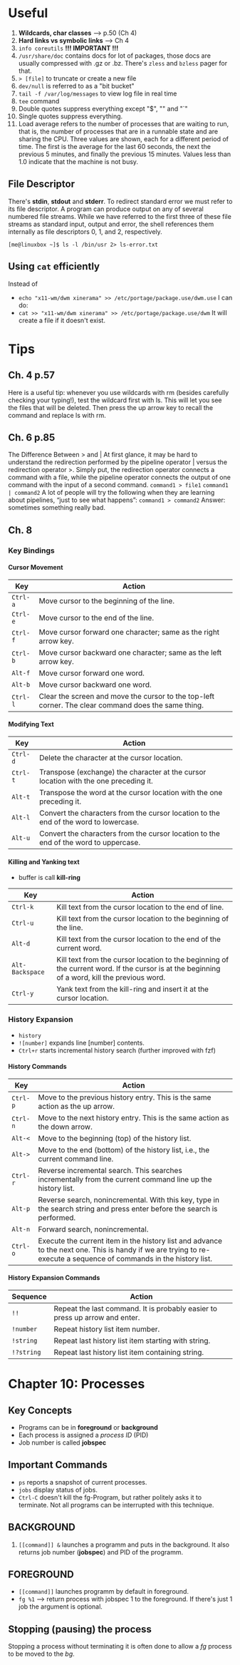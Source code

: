 # Useful
1. **Wildcards, char classes** --> p.50 (Ch 4)
2. **Hard links vs symbolic links** --> Ch 4
3. `info coreutils` **!!! IMPORTANT !!!**
4. `/usr/share/doc` contains docs for lot of packages, those docs are usually compressed with .gz or .bz. There's `zless` and `bzless` pager for that.
5. `> [file]` to truncate or create a new file
6. `dev/null` is referred to as a "bit bucket"
7. `tail -f /var/log/messages` to view log file in real time 
8. `tee` command
9.  Double quotes suppress everything except "$", "\" and "`" 
10. Single quotes suppress everything.
11. Load average refers to the number of processes
    that are waiting to run, that is, the number of
    processes that are in a runnable state and are
    sharing the CPU. Three values are shown, each
    for a different period of time. The first is the
    average for the last 60 seconds, the next the
    previous 5 minutes, and finally the previous 15
    minutes. Values less than 1.0 indicate that the
    machine is not busy.

## File Descriptor
There's **stdin**, **stdout** and **stderr**. To redirect standard error we must refer to its
file descriptor. A program can produce output on any of several numbered file streams.
While we have referred to the first three of these file streams as standard input, output 
and error, the shell references them internally as file descriptors 0, 1, and 2, respectively.

```
[me@linuxbox ~]$ ls -l /bin/usr 2> ls-error.txt
```

## Using `cat` efficiently
Instead of
- `echo "x11-wm/dwm xinerama" >> /etc/portage/package.use/dwm.use`
I can do:
- `cat >> "x11-wm/dwm xinerama" >> /etc/portage/package.use/dwm`
It will create a file if it doesn't exist.

# Tips
## Ch. 4 p.57
Here is a useful tip: whenever you use wildcards with rm (besides carefully
checking your typing!), test the wildcard first with ls. This will let you see the
files that will be deleted. Then press the up arrow key to recall the command and
replace ls with rm.

## Ch. 6 p.85
The Difference Between > and |
At first glance, it may be hard to understand the redirection performed by the
pipeline operator | versus the redirection operator >. Simply put, the redirection
operator connects a command with a file, while the pipeline operator connects the
output of one command with the input of a second command.
`command1 > file1`
`command1 | command2`
A lot of people will try the following when they are learning about pipelines, “just
to see what happens”:
`command1 > command2`
Answer: sometimes something really bad.

## Ch. 8

### Key Bindings
#### Cursor Movement
| Key      | Action                                                                                               |
|----------|------------------------------------------------------------------------------------------------------|
|`Ctrl-a`  | Move cursor to the beginning of the line.|
|`Ctrl-e`  | Move cursor to the end of the line.|
|`Ctrl-f`  | Move cursor forward one character; same as the right arrow key.|
|`Ctrl-b`  | Move cursor backward one character; same as the left arrow key.|
|`Alt-f`   | Move cursor forward one word.|
|`Alt-b`   | Move cursor backward one word.|
|`Ctrl-l`  | Clear the screen and move the cursor to the top-left corner. The clear command does the same thing.|

#### Modifying Text
| Key      | Action                                                                                               |
|----------|------------------------------------------------------------------------------------------------------|
|`Ctrl-d`  | Delete the character at the cursor location.|
|`Ctrl-t`  | Transpose (exchange) the character at the cursor location with the one preceding it.|
|`Alt-t`   | Transpose the word at the cursor location with the one preceding it.|
|`Alt-l`   | Convert the characters from the cursor location to the end of the word to lowercase.|
|`Alt-u`   | Convert the characters from the cursor location to the end of the word to uppercase.|

#### Killing and Yanking text
* buffer is call **kill-ring**

| Key      | Action                                                                                               |
|----------|------------------------------------------------------------------------------------------------------|
|`Ctrl-k`  |     Kill text from the cursor location to the end of line.|
|`Ctrl-u`  |     Kill text from the cursor location to the beginning of the line.|
|`Alt-d`   |     Kill text from the cursor location to the end of the current word.|
|`Alt-Backspace`| Kill text from the cursor location to the beginning of the current word. If the cursor is at the beginning of a word, kill the previous word.|
|`Ctrl-y`  |     Yank text from the kill-ring and insert it at the cursor location.|

### History Expansion
- `history`
- `![number]` expands line [number] contents.
- `Ctrl+r` starts incremental history search (further improved with fzf)
#### History Commands
| Key      | Action                                                                                               |
|----------|------------------------------------------------------------------------------------------------------|
|`Ctrl-p`   | Move to the previous history entry. This is the same action as the up arrow.|
|`Ctrl-n`   | Move to the next history entry. This is the same action as the down arrow. |
|`Alt-<`    | Move to the beginning (top) of the history list.|
|`Alt->`    | Move to the end (bottom) of the history list, i.e., the current command line. |
|`Ctrl-r`   | Reverse incremental search. This searches incrementally from the current command line up the history list.|
|`Alt-p`    | Reverse search, nonincremental. With this key, type in the search string and press enter before the search is performed. |
|`Alt-n`    | Forward search, nonincremental. |
|`Ctrl-o`   | Execute the current item in the history list and advance to the next one. This is handy if we are trying to re-execute a sequence of commands in the history list. |

#### History Expansion Commands
| Sequence  | Action |
|-----------|--------|
|`!!`       | Repeat the last command. It is probably easier to press up arrow and enter.|
|`!number`  | Repeat history list item number.|
|`!string`  | Repeat last history list item starting with string.|
|`!?string` | Repeat last history list item containing string.|

# Chapter 10: Processes

## Key Concepts
* Programs can be in **foreground** or **background**
* Each process is assigned a *process ID* (PID)
* Job number is called **jobspec**

## Important Commands
* `ps` reports a snapshot of current processes.
* `jobs` display status of jobs.
* `Ctrl-C` doesn't kill the fg-Program, but rather politely asks it to terminate. Not all programs can be interrupted with this technique.

## BACKGROUND
1. `[[command]] &` launches a programm and puts in the background. It also returns job number (**jobspec**) and PID of the programm.

## FOREGROUND
* `[[command]]` launches programm by default in foreground.
* `fg %1` --> return process with jobspec 1 to the foreground. If there's just 1 job the argument is optional.

## Stopping (pausing) the process
Stopping a process without terminating it is often done to allow a *fg* process to be moved to the *bg*.

